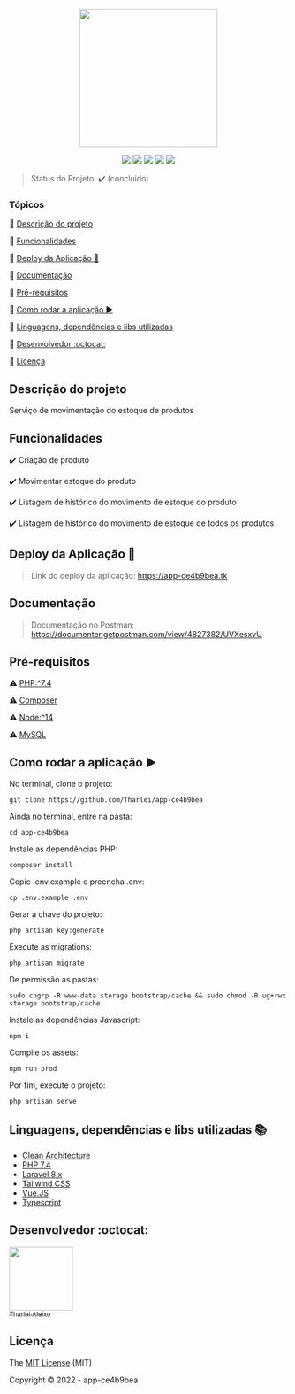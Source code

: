 <p align="center">
 <img width="250" src="https://i.imgur.com/x9gfv2e.png"/>
</p>

<p align="center">
  <img src="https://img.shields.io/badge/Vue.js-35495E?style=for-the-badge&logo=vue.js&logoColor=4FC08D"/>
  <img src="https://img.shields.io/badge/Laravel-FF2D20?style=for-the-badge&logo=laravel&logoColor=white"/>
  <img src="https://img.shields.io/badge/Digital Ocean-0080FF?style=for-the-badge&logo=digitalocean&logoColor=white"/>
  <img src="https://img.shields.io/badge/Tailwind_CSS-38B2AC?style=for-the-badge&logo=tailwind-css&logoColor=white">
  <img src="https://img.shields.io/badge/TypeScript-007ACC?style=for-the-badge&logo=typescript&logoColor=white">
</p>

> Status do Projeto: :heavy_check_mark: (concluido)

### Tópicos 

:small_blue_diamond: [Descrição do projeto](#descrição-do-projeto)

:small_blue_diamond: [Funcionalidades](#funcionalidades)

:small_blue_diamond: [Deploy da Aplicação :dash:](#deploy-da-aplicacao-dash)

:small_blue_diamond: [Documentação](#documentação)

:small_blue_diamond: [Pré-requisitos](#pré-requisitos)

:small_blue_diamond: [Como rodar a aplicação :arrow_forward:](#como-rodar-a-aplicacao)

:small_blue_diamond: [Linguagens, dependências e libs utilizadas](#linguagens-dependencias-e-libs-utilizadas-books)

:small_blue_diamond: [Desenvolvedor :octocat:](#desenvolvedor)

:small_blue_diamond: [Licença](#licenca)


## Descrição do projeto 

<p align="justify">
  Serviço de movimentação do estoque de produtos
</p>

## Funcionalidades

:heavy_check_mark: Criação de produto

:heavy_check_mark: Movimentar estoque do produto

:heavy_check_mark: Listagem de histórico do movimento de estoque do produto

:heavy_check_mark: Listagem de histórico do movimento de estoque de todos os produtos

## Deploy da Aplicação :dash:

> Link do deploy da aplicação: https://app-ce4b9bea.tk

## Documentação

> Documentação no Postman: https://documenter.getpostman.com/view/4827382/UVXesxvU

## Pré-requisitos

:warning: [PHP:^7.4](https://www.php.net/releases/7_4_0.php)

:warning: [Composer](https://getcomposer.org/download/)

:warning: [Node:^14](https://nodejs.org/en/download/)

:warning: [MySQL](https://hub.docker.com/_/mysql)


## Como rodar a aplicação :arrow_forward:

No terminal, clone o projeto: 

```
git clone https://github.com/Tharlei/app-ce4b9bea
```

Ainda no terminal, entre na pasta:

```
cd app-ce4b9bea
```

Instale as dependências PHP:

```
composer install
```

Copie .env.example e preencha .env:

```
cp .env.example .env
```

Gerar a chave do projeto:

```
php artisan key:generate
```

Execute as migrations:

```
php artisan migrate
```

De permissão as pastas:

```
sudo chgrp -R www-data storage bootstrap/cache && sudo chmod -R ug+rwx storage bootstrap/cache
```

Instale as dependências Javascript:

```
npm i
```

Compile os assets:

```
npm run prod
```

Por fim, execute o projeto:

```
php artisan serve
```

## Linguagens, dependências e libs utilizadas :books:

- [Clean Architecture](https://blog.cleancoder.com/uncle-bob/2012/08/13/the-clean-architecture.html)
- [PHP 7.4](https://www.php.net/)
- [Laravel 8.x](https://laravel.com/docs/8.x)
- [Tailwind CSS](https://tailwindcss.com/)
- [Vue.JS](https://vuejs.org/)
- [Typescript](https://www.typescriptlang.org/)

## Desenvolvedor :octocat:

[<img src="https://avatars2.githubusercontent.com/u/32899049?s=460&u=946f73939bb511fa8ae40ed80764cc4dbffe359f&v=4" width=115><br><sub>Tharlei Aleixo</sub>](https://github.com/Tharlei)


## Licença 

The [MIT License]() (MIT)

Copyright :copyright: 2022 - app-ce4b9bea
